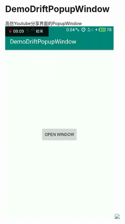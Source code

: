 # DemoDriftPopupWindow

高仿Youtube分享界面的PopupWindow
![](https://github.com/ZTMIDGO/DemoDriftPopupWindow/blob/master/images/video2gif_20190629_100622.gif)
![](https://github.com/ZTMIDGO/DemoDriftPopupWindow/blob/master/images/video2gif_20190629_100150.gif)

